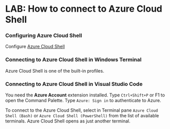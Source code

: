 # LAB: How to connect to Azure Cloud Shell

### Configuring Azure Cloud Shell

Configure [Azure Cloud Shell](https://learn.microsoft.com/en-us/azure/cloud-shell/overview)

### Connecting to Azure Cloud Shell in Windows Terminal

Azure Cloud Shell is one of the built-in profiles.

### Connecting to Azure Cloud Shell in Visual Studio Code

You need the **Azure Account** extension installed.
Type `Ctrl+Shift+P` or F1 to open the Command Palette.
Type `Azure: Sign in` to authenticate to Azure.

To connect to the Azure Cloud Shell, select in Terminal pane `Azure Cloud Shell (Bash)` or `Azure Cloud Shell (PowerShell)` from the list of available terminals.
Azure Cloud Shell opens as just another terminal.

